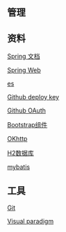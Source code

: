 ## 管理

## 资料

[Spring 文档](https://spring.io/guides)

[Spring Web](https://spring.io/guides/gs/serving-web-content/)

[es](https://elasticsearch.cn/explore)

[Github deploy key](https://developer.github.com/v3/guides/managing-deploy-keys/#deploy-keys)

[Github OAuth](https://developer.github.com/apps/building-oauth-apps/creating-an-oauth-app/)

[Bootstrap组件](https://v3.bootcss.com/components/#navbar-buttons)

[OKhttp](https://square.github.io/okhttp/)

[H2数据库](http://www.h2database.com/html/main.html)

[mybatis](https://mybatis.org/mybatis-3/zh/getting-started.html) 

## 工具

[Git](https://git-scm.com/download
)

[Visual paradigm](https://www.visual-paradigm.com
)

